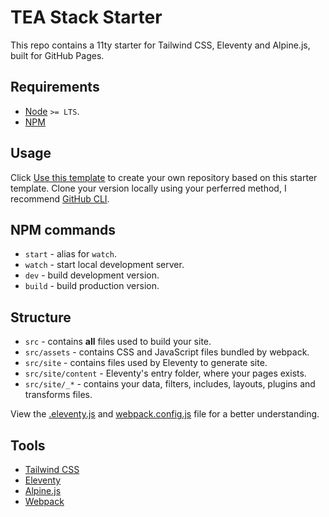 # TEA Stack Starter

This repo contains a 11ty starter for Tailwind CSS, Eleventy and Alpine.js, built for GitHub Pages.

## Requirements

- [Node](https://nodejs.org/) `>= LTS`.
- [NPM](https://www.npmjs.com/)

## Usage

Click [Use this template](https://github.com/thinkverse/tea-stack-starter/generate) to create your own repository based 
on this starter template. Clone your version locally using your perferred method, I recommend [GitHub CLI](https://cli.github.com/).

## NPM commands

- `start` - alias for `watch`.
- `watch` - start local development server.
- `dev` - build development version.
- `build` - build production version.

## Structure

- `src` - contains **all** files used to build your site.
- `src/assets` - contains CSS and JavaScript files bundled by webpack.
- `src/site` - contains files used by Eleventy to generate site.
- `src/site/content` - Eleventy's entry folder, where your pages exists.
- `src/site/_*` - contains your data, filters, includes, layouts, plugins and transforms files.

View the [.eleventy.js](./.eleventy.js) and [webpack.config.js](./webpack.config.js) file for a better understanding.

## Tools

- [Tailwind CSS](https://tailwindcss.com/)
- [Eleventy](https://www.11ty.dev/)
- [Alpine.js](https://alpinejs.dev/)
- [Webpack](https://webpack.js.org/)
